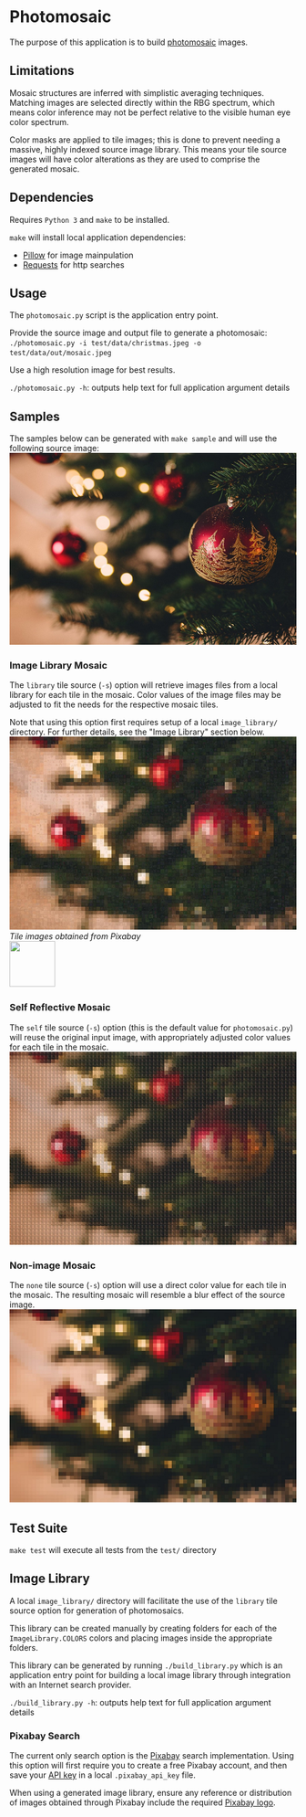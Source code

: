 # Photomosaic
The purpose of this application is to build [photomosaic](https://en.wikipedia.org/wiki/Photographic_mosaic) images.

## Limitations
Mosaic structures are inferred with simplistic averaging techniques. Matching images are selected directly within the RBG spectrum, which means color inference may not be perfect relative to the visible human eye color spectrum.

Color masks are applied to tile images; this is done to prevent needing a massive, highly indexed source image library. This means your tile source images will have color alterations as they are used to comprise the generated mosaic.

## Dependencies
Requires `Python 3` and `make` to be installed.

`make` will install local application dependencies:  
  * [Pillow](https://python-pillow.org/) for image mainpulation  
  * [Requests](https://2.python-requests.org/en/master/) for http searches

## Usage
The `photomosaic.py` script is the application entry point.

Provide the source image and output file to generate a photomosaic:  
`./photomosaic.py -i test/data/christmas.jpeg -o test/data/out/mosaic.jpeg`

Use a high resolution image for best results.

`./photomosaic.py -h`: outputs help text for full application argument details

## Samples
The samples below can be generated with `make sample` and will use the following source image:  
![source image](readme/source.jpg)

### Image Library Mosaic
The `library` tile source (`-s`) option will retrieve images files from a local library for each tile in the mosaic. Color values of the image files may be adjusted to fit the needs for the respective mosaic tiles.

Note that using this option first requires setup of a local `image_library/` directory. For further details, see the "Image Library" section below.  
![non-image mosaic](readme/mosaic_library_image.jpg)  
_Tile images obtained from Pixabay_  
<a href="https://pixabay.com/"><img src="https://pixabay.com/static/img/logo_square.svg" width="80" height="80"/></a>

### Self Reflective Mosaic
The `self` tile source (`-s`) option (this is the default value for `photomosaic.py`) will reuse the original input image, with appropriately adjusted color values for each tile in the mosaic.  
![non-image mosaic](readme/mosaic_reflective_image.jpg)

### Non-image Mosaic
The `none` tile source (`-s`) option will use a direct color value for each tile in the mosaic. The resulting mosaic will resemble a blur effect of the source image.  
![non-image mosaic](readme/mosaic_no_image.jpg)

## Test Suite
`make test` will execute all tests from the `test/` directory

## Image Library
A local `image_library/` directory will facilitate the use of the `library` tile source option for generation of photomosaics.

This library can be created manually by creating folders for each of the `ImageLibrary.COLORS` colors and placing images inside the appropriate folders.

This library can be generated by running `./build_library.py` which is an application entry point for building a local image library through integration with an Internet search provider.

`./build_library.py -h`: outputs help text for full application argument details

### Pixabay Search
The current only search option is the [Pixabay](https://pixabay.com) search implementation. Using this option will first require you to create a free Pixabay account, and then save your [API key](https://pixabay.com/api/docs/) in a local `.pixabay_api_key` file.

When using a generated image library, ensure any reference or distribution of images obtained through Pixabay include the required [Pixabay logo](https://pixabay.com/service/about/#goodies).
